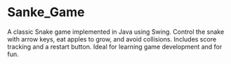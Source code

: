 # Sanke_Game
A classic Snake game implemented in Java using Swing. Control the snake with arrow keys, eat apples to grow, and avoid collisions. Includes score tracking and a restart button. Ideal for learning game development and for fun.
